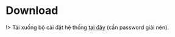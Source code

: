 # Download

!> Tải xuống bộ cài đặt hệ thống [tại đây](assets/attachments/zodiac-src.7z ':ignore') (cần password giải nén).
